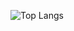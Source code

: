 ![Top Langs](https://github-readme-stats.vercel.app/api/top-langs/?username=georgianapetricele&layout=compact&theme=tokyonight)
